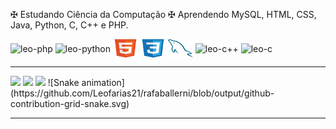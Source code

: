 ✠ Estudando Ciência da Computação
✠ Aprendendo MySQL, HTML, CSS, Java, Python, C, C++ e PHP.

<div style="display: inline_block><br>
<img align="center" alt="leo-Java" height="30" width="40" src="https://raw.githubusercontent.com/jmnote/z-icons/master/svg/java.svg">
<img align="center" alt="leo-php" height="30" width="40" src="https://raw.githubusercontent.com/jmnote/z-icons/master/svg/php.svg">
<img align="center" alt="leo-python" height="30" width="40" src="https://raw.githubusercontent.com/jmnote/z-icons/master/svg/python.svg">
<img align="center" alt="leo-html" height="30" width="40" src="https://raw.githubusercontent.com/devicons/devicon/master/icons/html5/html5-original.svg">
<img align="center" alt="leo-css" height="30" width="40" src="https://raw.githubusercontent.com/devicons/devicon/master/icons/css3/css3-original.svg">
<img align="center" alt="leo-mysql" height="30" width="40" src="https://raw.githubusercontent.com/devicons/devicon/master/icons/mysql/mysql-original.svg">
<img align="center" alt="leo-c++" height="30" width="40" src="https://raw.githubusercontent.com/jmnote/z-icons/master/svg/cpp.svg">
<img align="center" alt="leo-c" height="30" width="40" src="https://raw.githubusercontent.com/jmnote/z-icons/master/svg/c.svg">
</div>
<hr>
<div>
<a href="https://www.linkedin.com/in/leandro-farias-060182185/" target="_blank">
<a href="https://www.instagram.com/leomustaine/" target="_blank"><img src="https://img.shields.io/badge/-Instagram-%23E4405F?style=for-the-badge&logo=instagram&logoColor=white" target="_blank"></a>
<img src="https://img.shields.io/badge/-LinkedIn-%230077B5?style=for-the-badge&logo=linkedin&logoColor=white" target="_blank"></a> 
<a href = "mailto:leandropereirafariasandrade@gmail.com"><img src="https://img.shields.io/badge/-Gmail-%23333?style=for-the-badge&logo=gmail&logoColor=white" target="_blank"></a>
![Snake animation](https://github.com/Leofarias21/rafaballerni/blob/output/github-contribution-grid-snake.svg)
</div>
<hr>
